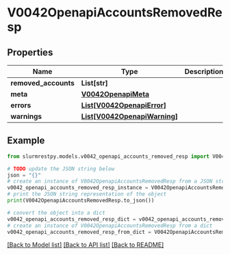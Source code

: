 # V0042OpenapiAccountsRemovedResp


## Properties

Name | Type | Description | Notes
------------ | ------------- | ------------- | -------------
**removed_accounts** | **List[str]** |  |
**meta** | [**V0042OpenapiMeta**](V0042OpenapiMeta.md) |  | [optional]
**errors** | [**List[V0042OpenapiError]**](V0042OpenapiError.md) |  | [optional]
**warnings** | [**List[V0042OpenapiWarning]**](V0042OpenapiWarning.md) |  | [optional]

## Example

```python
from slurmrestpy.models.v0042_openapi_accounts_removed_resp import V0042OpenapiAccountsRemovedResp

# TODO update the JSON string below
json = "{}"
# create an instance of V0042OpenapiAccountsRemovedResp from a JSON string
v0042_openapi_accounts_removed_resp_instance = V0042OpenapiAccountsRemovedResp.from_json(json)
# print the JSON string representation of the object
print(V0042OpenapiAccountsRemovedResp.to_json())

# convert the object into a dict
v0042_openapi_accounts_removed_resp_dict = v0042_openapi_accounts_removed_resp_instance.to_dict()
# create an instance of V0042OpenapiAccountsRemovedResp from a dict
v0042_openapi_accounts_removed_resp_from_dict = V0042OpenapiAccountsRemovedResp.from_dict(v0042_openapi_accounts_removed_resp_dict)
```
[[Back to Model list]](../README.md#documentation-for-models) [[Back to API list]](../README.md#documentation-for-api-endpoints) [[Back to README]](../README.md)


